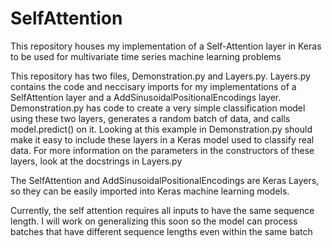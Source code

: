 # SelfAttention
This repository houses my implementation of a Self-Attention layer in Keras to be used for multivariate time series machine learning problems

This repository has two files, Demonstration.py and Layers.py. 
Layers.py contains the code and neccisary imports for my implementations of a SelfAttention layer and a AddSinusoidalPositionalEncodings layer. Demonstration.py has code to create a very simple classification model using these two layers, generates a random batch of data, and calls model.predict() on it. Looking at this example in Demonstration.py should make it easy to include these layers in a Keras model used to classify real data. For more information on the parameters in the constructors of these layers, look at the docstrings in Layers.py

The SelfAttention and AddSinusoidalPositionalEncodings are Keras Layers, so they can be easily imported into Keras machine learning models. 

Currently, the self attention requires all inputs to have the same sequence length. I will work on generalizing this soon so the model can process batches that have different sequence lengths even within the same batch
